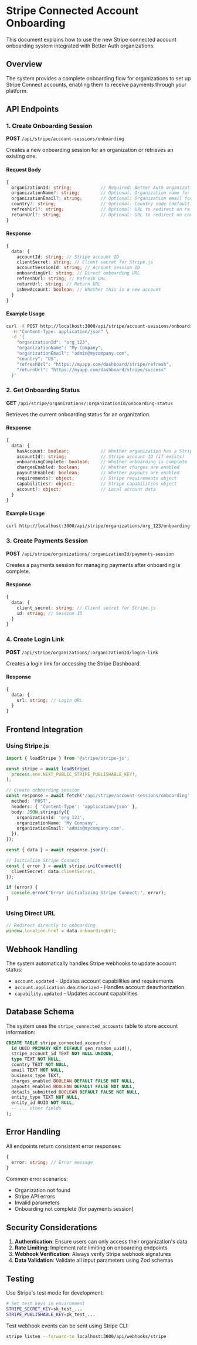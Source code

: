 # Stripe Connected Account Onboarding

This document explains how to use the new Stripe connected account onboarding system integrated with Better Auth organizations.

## Overview

The system provides a complete onboarding flow for organizations to set up Stripe Connect accounts, enabling them to receive payments through your platform.

## API Endpoints

### 1. Create Onboarding Session

**POST** `/api/stripe/account-sessions/onboarding`

Creates a new onboarding session for an organization or retrieves an existing one.

#### Request Body

```typescript
{
  organizationId: string;           // Required: Better Auth organization ID
  organizationName?: string;        // Optional: Organization name for pre-filling
  organizationEmail?: string;       // Optional: Organization email for pre-filling
  country?: string;                 // Optional: Country code (default: "US")
  refreshUrl?: string;              // Optional: URL to redirect on refresh
  returnUrl?: string;               // Optional: URL to redirect on completion
}
```

#### Response

```typescript
{
  data: {
    accountId: string; // Stripe account ID
    clientSecret: string; // Client secret for Stripe.js
    accountSessionId: string; // Account session ID
    onboardingUrl: string; // Direct onboarding URL
    refreshUrl: string; // Refresh URL
    returnUrl: string; // Return URL
    isNewAccount: boolean; // Whether this is a new account
  }
}
```

#### Example Usage

```bash
curl -X POST http://localhost:3000/api/stripe/account-sessions/onboarding \
  -H "Content-Type: application/json" \
  -d '{
    "organizationId": "org_123",
    "organizationName": "My Company",
    "organizationEmail": "admin@mycompany.com",
    "country": "US",
    "refreshUrl": "https://myapp.com/dashboard/stripe/refresh",
    "returnUrl": "https://myapp.com/dashboard/stripe/success"
  }'
```

### 2. Get Onboarding Status

**GET** `/api/stripe/organizations/:organizationId/onboarding-status`

Retrieves the current onboarding status for an organization.

#### Response

```typescript
{
  data: {
    hasAccount: boolean;            // Whether organization has a Stripe account
    accountId?: string;             // Stripe account ID (if exists)
    onboardingComplete: boolean;    // Whether onboarding is complete
    chargesEnabled: boolean;        // Whether charges are enabled
    payoutsEnabled: boolean;        // Whether payouts are enabled
    requirements?: object;          // Stripe requirements object
    capabilities?: object;          // Stripe capabilities object
    account?: object;               // Local account data
  }
}
```

#### Example Usage

```bash
curl http://localhost:3000/api/stripe/organizations/org_123/onboarding-status
```

### 3. Create Payments Session

**POST** `/api/stripe/organizations/:organizationId/payments-session`

Creates a payments session for managing payments after onboarding is complete.

#### Response

```typescript
{
  data: {
    client_secret: string; // Client secret for Stripe.js
    id: string; // Session ID
  }
}
```

### 4. Create Login Link

**POST** `/api/stripe/organizations/:organizationId/login-link`

Creates a login link for accessing the Stripe Dashboard.

#### Response

```typescript
{
  data: {
    url: string; // Login URL
  }
}
```

## Frontend Integration

### Using Stripe.js

```typescript
import { loadStripe } from '@stripe/stripe-js';

const stripe = await loadStripe(
  process.env.NEXT_PUBLIC_STRIPE_PUBLISHABLE_KEY!,
);

// Create onboarding session
const response = await fetch('/api/stripe/account-sessions/onboarding', {
  method: 'POST',
  headers: { 'Content-Type': 'application/json' },
  body: JSON.stringify({
    organizationId: 'org_123',
    organizationName: 'My Company',
    organizationEmail: 'admin@mycompany.com',
  }),
});

const { data } = await response.json();

// Initialize Stripe Connect
const { error } = await stripe.initConnect({
  clientSecret: data.clientSecret,
});

if (error) {
  console.error('Error initializing Stripe Connect:', error);
}
```

### Using Direct URL

```typescript
// Redirect directly to onboarding
window.location.href = data.onboardingUrl;
```

## Webhook Handling

The system automatically handles Stripe webhooks to update account status:

- `account.updated` - Updates account capabilities and requirements
- `account.application.deauthorized` - Handles account deauthorization
- `capability.updated` - Updates account capabilities

## Database Schema

The system uses the `stripe_connected_accounts` table to store account information:

```sql
CREATE TABLE stripe_connected_accounts (
  id UUID PRIMARY KEY DEFAULT gen_random_uuid(),
  stripe_account_id TEXT NOT NULL UNIQUE,
  type TEXT NOT NULL,
  country TEXT NOT NULL,
  email TEXT NOT NULL,
  business_type TEXT,
  charges_enabled BOOLEAN DEFAULT FALSE NOT NULL,
  payouts_enabled BOOLEAN DEFAULT FALSE NOT NULL,
  details_submitted BOOLEAN DEFAULT FALSE NOT NULL,
  entity_type TEXT NOT NULL,
  entity_id UUID NOT NULL,
  -- ... other fields
);
```

## Error Handling

All endpoints return consistent error responses:

```typescript
{
  error: string; // Error message
}
```

Common error scenarios:

- Organization not found
- Stripe API errors
- Invalid parameters
- Onboarding not complete (for payments session)

## Security Considerations

1. **Authentication**: Ensure users can only access their organization's data
2. **Rate Limiting**: Implement rate limiting on onboarding endpoints
3. **Webhook Verification**: Always verify Stripe webhook signatures
4. **Data Validation**: Validate all input parameters using Zod schemas

## Testing

Use Stripe's test mode for development:

```bash
# Set test keys in environment
STRIPE_SECRET_KEY=sk_test_...
STRIPE_PUBLISHABLE_KEY=pk_test_...
```

Test webhook events can be sent using Stripe CLI:

```bash
stripe listen --forward-to localhost:3000/api/webhooks/stripe
```


